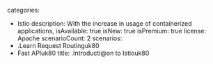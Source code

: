 categories:
  - Istio
description:
  With the increase in usage of containerized applications,
isAvailable: true
isNew: true
isPremium: true
license: Apache
scenarioCount: 2
scenarios:
  - .Learn Request Routinguk80
  - Fast APIuk80
title: .Introducti@on to Istiouk80
